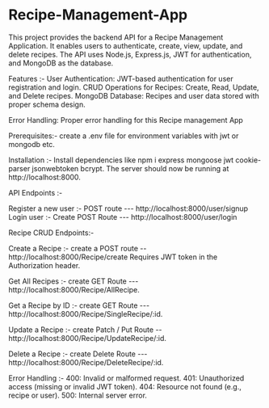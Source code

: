 # Recipe-Management-App

This project provides the backend API for a Recipe Management Application. 
It enables users to authenticate, create, view, update, and delete recipes. 
The API uses Node.js, Express.js, JWT for authentication, and MongoDB as the database.

Features :-
User Authentication: JWT-based authentication for user registration and login.
CRUD Operations for Recipes:
Create, Read, Update, and Delete recipes.
MongoDB Database: Recipes and user data stored with proper schema design.

Error Handling: Proper error handling for this Recipe management App

Prerequisites:-
create a .env file for environment variables with jwt or mongodb etc.

Installation :-
Install dependencies like npm i express mongoose jwt cookie-parser jsonwebtoken bcrypt.
The server should now be running at http://localhost:8000.

API Endpoints :-

Register a new user :- POST route ---  http://localhost:8000/user/signup
Login user :- Create POST Route  ---   http://localhost:8000/user/login

Recipe CRUD Endpoints:-

Create a Recipe :-  create a POST route --    http://localhost:8000/Recipe/create
Requires JWT token in the Authorization header.

Get All Recipes :-  create GET Route  ---     http://localhost:8000/Recipe/AllRecipe.

Get a Recipe by ID :- create GET Route ---    http://localhost:8000/Recipe/SingleRecipe/:id.

Update a Recipe :- create Patch / Put Route --  http://localhost:8000/Recipe/UpdateRecipe/:id.

Delete a Recipe :- create Delete Route ---    http://localhost:8000/Recipe/DeleteRecipe/:id.

Error Handling :-
400: Invalid or malformed request.
401: Unauthorized access (missing or invalid JWT token).
404: Resource not found (e.g., recipe or user).
500: Internal server error.
